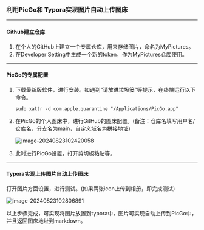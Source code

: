 ### 利用PicGo和 Typora实现图片自动上传图床

---

#### Github建立仓库

1. 在个人的GitHub上建立一个专属仓库，用来存储图片，命名为MyPictures。
2. 在Developer Setting中生成一个新的token，作为MyPictures仓库使用。

---

#### PicGo的专属配置

1. 下载最新版软件，进行安装。如遇到“请放进垃圾篓”等提示，在终端运行以下命令。

   ```
   sudo xattr -d com.apple.quarantine "/Applications/PicGo.app"
   ```

2. 在PicGo的个人图床中，进行GitHub的图床配置。(备注：仓库名填写用户名/仓库名，分支名为main，自定义域名为拼接地址)

   ![image-20240823102420058](https://cdn.jsdelivr.net/gh/stoneBuild29/MyPictures@main/upload/image-20240823102420058.png)

3. 此时进行PicGo设置，打开剪切板粘贴等。

---

#### Typora实现上传图片自动上传图床

打开图片方面设置，进行测试。(如果两张icon上传到相册，即完成测试)

![image-20240823102806891](https://cdn.jsdelivr.net/gh/stoneBuild29/MyPictures@main/upload/image-20240823102806891.png)



以上步骤完成，可实现将图片放置到typora中，图片可实现自动上传到PicGo中，并且返回图床地址到markdown。
